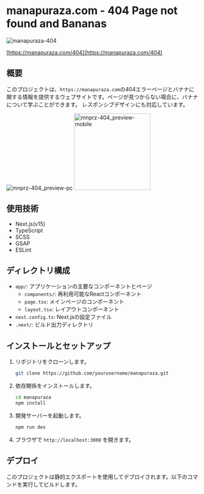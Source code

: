 # manapuraza.com - 404 Page not found and Bananas

![manapuraza-404](https://github.com/user-attachments/assets/6250b42e-c2dd-4087-9e7d-4245b6282d06)

[https://manapuraza.com/404](https://manapuraza.com/404)

## 概要

このプロジェクトは、`https://manapuraza.com`の404エラーページとバナナに関する情報を提供するウェブサイトです。ページが見つからない場合に、バナナについて学ぶことができます。
レスポンシブデザインにも対応しています。

<img src="https://github.com/user-attachments/assets/65340e52-5543-42a3-a88d-37a895a9205b" alt="mnprz-404_preview-pc" hright="200" /> <img src="https://github.com/user-attachments/assets/f040323b-d9a0-4c57-8525-1a831d04e598" alt="mnprz-404_preview-mobile" height="200" />

## 使用技術

- Next.js(v15)
- TypeScript
- SCSS
- GSAP
- ESLint

## ディレクトリ構成

- `app/`: アプリケーションの主要なコンポーネントとページ
  - `components/`: 再利用可能なReactコンポーネント
  - `page.tsx`: メインページのコンポーネント
  - `layout.tsx`: レイアウトコンポーネント
- `next.config.ts`: Next.jsの設定ファイル
- `.next/`: ビルド出力ディレクトリ

## インストールとセットアップ

1. リポジトリをクローンします。

   ```bash
   git clone https://github.com/yourusername/manapuraza.git
   ```

2. 依存関係をインストールします。

   ```bash
   cd manapuraza
   npm install
   ```

3. 開発サーバーを起動します。

   ```bash
   npm run dev
   ```

4. ブラウザで `http://localhost:3000` を開きます。

## デプロイ

このプロジェクトは静的エクスポートを使用してデプロイされます。以下のコマンドを実行してビルドします。
